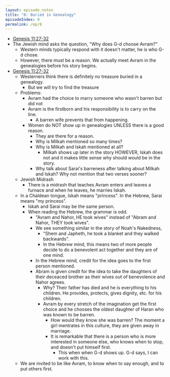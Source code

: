 ```yaml
---
layout: episode_notes
title: "8: Buried in Genealogy"
episodeIndex: 9
permalink: /ep/8
---
```

- [Genesis 11:27-32](https://www.bible.com/bible/111/GEN.11.27-32)
- The Jewish mind asks the question, "Why does G-d choose Avram?"
  - Western minds typically respond with it doesn't matter, he is who G-d chose.
  - However, there must be a reason. We actually meet Avram in the genealogies before his story begins.
- [Genesis 11:27-32](https://www.bible.com/bible/111/GEN.11.27-32)
  - Westerners think there is definitely no treasure buried in a genealogy.
    - But we will try to find the treasure
  - Problems:
    - Avram had the choice to marry someone who wasn't barren but did not
    - Avram is the firstborn and his responsibility is to carry on the line.
      - A barren wife prevents that from happening.
    - Women do NOT show up in genealogies UNLESS there is a good reason.
      - They are there for a reason.
      - Why is Milkah mentioned so many times?
      - Why is Milkah and Iskah mentioned at all?
        - Milkah shows up later in the story HOWEVER, Iskah does not and it makes little sense why should would be in the story.
      - Why talk about Sarai's barreness after talking about Milkah and Iskah? Why not mention that two verses sooner?
  - Jewish Midrash
    - There is a midrash that teaches Avram enters and leaves a furnace and when he leaves, he marries Iskah.
  - In a Chaldean tongue, Iskah means "princess". In the Hebrew, Sarai means "my princess".
    - Iskah and Sarai may be the same person.
    - When reading the Hebrew, the grammar is odd.
      - "Avram and Nahor, HE took wives" instead of "Abram and Nahor, THEY took wives".
      - We see something similar in the story of Noah's Nakedness,
        - "Shem and Japheth, he took a blanket and they walked backwards".
        - In the Hebrew mind, this means two of more people decide to do a benevolent act together and they are of one mind.
      - In the Hebrew mind, credit for the idea goes to the first person mentioned.
      - Abram is given credit for the idea to take the daughters of their deceaced brother as their wives out of benevolence and Nahor agrees.
        - Why? Their father has died and he is everything to his children. He provides, protects, gives dignity, etc. for his children.
        - Avram by every stretch of the imagination get the first choice and he chooses the oldest daughter of Haran who was known to be barren.
          - How would they know she was barren? The moment a girl mentrates in this culture, they are given away in marriage.
          - It is remarkable that there is a person who is more interested in someone else, who knows when to stop, and doesn't put himself first.
            - This when when G-d shows up. G-d says, I can work with this.
  - We are invited to be like Avram, to know when to say enough, and to put others first.
